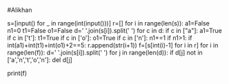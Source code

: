 #Alikhan

s=[input() for _ in range(int(input()))]
r=[]
for i in range(len(s)):
    a1=False
    n1=0
    t1=False
    o1=False
    d=' '.join(s[i]).split(' ')
    for c in d:
        if c in ["a"]:
            a1=True
        if c in ['t']:
            t1=True
        if c in ['o']:
            o1=True
        if c in ['n']:
            n1+=1
    if n1>1:
        if int(a1)+int(t1)+int(o1)+2==5:
            r.append(str(i+1))
f=[s[int(i)-1] for i in r]
for i in range(len(f)):
    d=' '.join(s[i]).split(' ')
        for j in range(len(d)):
            if d[j] not in ['a','n','t','o','n']:
                del d[j]
            
print(f)
